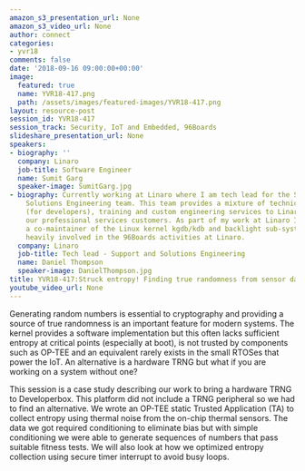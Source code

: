 ```yaml
---
amazon_s3_presentation_url: None
amazon_s3_video_url: None
author: connect
categories:
- yvr18
comments: false
date: '2018-09-16 09:00:00+00:00'
image:
  featured: true
  name: YVR18-417.png
  path: /assets/images/featured-images/YVR18-417.png
layout: resource-post
session_id: YVR18-417
session_track: Security, IoT and Embedded, 96Boards
slideshare_presentation_url: None
speakers:
- biography: ''
  company: Linaro
  job-title: Software Engineer
  name: Sumit Garg
  speaker-image: SumitGarg.jpg
- biography: Currently working at Linaro where I am tech lead for the Support and
    Solutions Engineering team. This team provides a mixture of technical support
    (for developers), training and custom engineering services to Linaro members and
    our professional services customers. As part of my work at Linaro I have become
    a co-maintainer of the Linux kernel kgdb/kdb and backlight sub-systems. I am also
    heavily involved in the 96Boards activities at Linaro.
  company: Linaro
  job-title: Tech lead - Support and Solutions Engineering
  name: Daniel Thompson
  speaker-image: DanielThompson.jpg
title: YVR18-417:Struck entropy! Finding true randomness from sensor data
youtube_video_url: None
---
```


Generating random numbers is essential to cryptography and providing a source of true randomness is an important feature for modern systems. The kernel provides a software implementation but this often lacks sufficient entropy at critical points (especially at boot), is not trusted by components such as OP-TEE and an equivalent rarely exists in the small RTOSes that power the IoT. An alternative is a hardware TRNG but what if you are working on a system without one?

This session is a case study describing our work to bring a hardware TRNG to Developerbox. This platform did not include a TRNG peripheral so we had to find an alternative. We wrote an OP-TEE static Trusted Application (TA) to collect entropy using thermal noise from the on-chip thermal sensors. The data we got required conditioning to eliminate bias but with simple conditioning we were able to generate sequences of numbers that pass suitable fitness tests. We will also look at how we optimized entropy collection using secure timer interrupt to avoid busy loops.